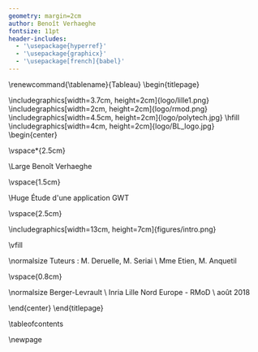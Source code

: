 ```yaml
---
geometry: margin=2cm
author: Benoît Verhaeghe
fontsize: 11pt
header-includes:
  - '\usepackage{hyperref}'
  - '\usepackage{graphicx}'
  - '\usepackage[french]{babel}'
---
```


\renewcommand{\tablename}{Tableau}
\begin{titlepage}

\includegraphics[width=3.7cm, height=2cm]{logo/lille1.png}
\includegraphics[width=2cm, height=2cm]{logo/rmod.png}
\includegraphics[width=4.5cm, height=2cm]{logo/polytech.jpg}
\hfill
\includegraphics[width=4cm, height=2cm]{logo/BL_logo.jpg}
\begin{center}

\vspace*{2.5cm}

\Large Benoît Verhaeghe

\vspace{1.5cm}

\Huge Étude d'une application GWT

\vspace{2.5cm}

\includegraphics[width=13cm, height=7cm]{figures/intro.png}

\vfill

\normalsize Tuteurs : M. Deruelle, M. Seriai \\ Mme Etien, M. Anquetil

\vspace{0.8cm}

\normalsize Berger-Levrault \\ Inria Lille Nord Europe - RMoD \\ août 2018

\end{center}
\end{titlepage}

\tableofcontents

\newpage
